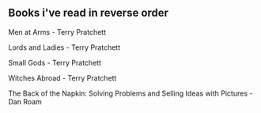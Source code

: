 ## Books i've read in reverse order

Men at Arms - Terry Pratchett

Lords and Ladies - Terry Pratchett

Small Gods - Terry Pratchett

Witches Abroad - Terry Pratchett

The Back of the Napkin: Solving Problems and Selling Ideas with Pictures - Dan Roam
